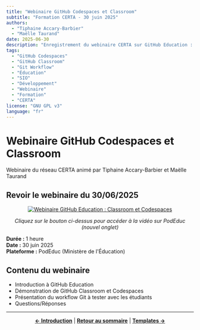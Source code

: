 ```yaml
---
title: "Webinaire GitHub Codespaces et Classroom"
subtitle: "Formation CERTA - 30 juin 2025"
authors: 
  - "Tiphaine Accary-Barbier"
  - "Maëlle Taurand"
date: 2025-06-30
description: "Enregistrement du webinaire CERTA sur GitHub Education : découverte de Classroom et Codespaces"
tags: 
  - "GitHub Codespaces"
  - "GitHub Classroom"
  - "Git Workflow"
  - "Éducation"
  - "SIO"
  - "Développement"
  - "Webinaire"
  - "Formation"
  - "CERTA"
license: "GNU GPL v3"
language: "fr"
---
```


# Webinaire GitHub Codespaces et Classroom
Webinaire du réseau CERTA animé par Tiphaine Accary-Barbier et Maëlle Taurand

## Revoir le webinaire du 30/06/2025

<div align="center">

<a href="https://podeduc.apps.education.fr/video/100993-github-education-classroom-et-codespaces-webinaire-certa-062025/" target="_blank">
<img src="https://img.shields.io/badge/🎥_Regarder_le_webinaire-PodEduc-blue?style=for-the-badge&logo=play&logoColor=white" alt="Webinaire GitHub Education : Classroom et Codespaces">
</a>

*Cliquez sur le bouton ci-dessus pour accéder à la vidéo sur PodEduc (nouvel onglet)*

</div>

**Durée :** 1 heure  
**Date :** 30 juin 2025  
**Plateforme :** PodEduc (Ministère de l'Éducation)

## Contenu du webinaire

- Introduction à GitHub Education
- Démonstration de GitHub Classroom et Codespaces
- Présentation du workflow Git à tester avec les étudiants
- Questions/Réponses

---

<div align="center">

**[← Introduction](intro.md)** | **[Retour au sommaire](README.md)** | **[Templates →](templates.md)**

</div>